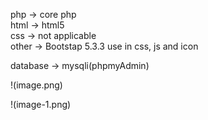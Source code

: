 <!-- Languages -->
php -> core php <br>
html -> html5 <br>
css -> not applicable <br>
other -> Bootstap 5.3.3 use in css, js and icon <br>

<!-- database -->
database -> mysqli(phpmyAdmin) <br>

!(image.png)

!(image-1.png)
